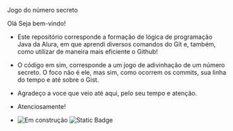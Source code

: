 Jogo do número secreto

Olá
Seja bem-vindo!

* Este repositório corresponde a formação de lógica de programação Java da Alura, em que aprendi diversos comandos do Git e, também, como utilizar de maneira mais eficiente o Github!

* O código em sim, corresponde a um jogo de adivinhação de um número secreto. O foco não é ele, mas sim, como ocorrem os commits, sua linha do tempo e até sobre o Gist.

* Agradeço a voce que veio até aqui, pelo seu tempo e atenção.

* Atenciosamente!

* ![Em construção](https://img.shields.io/badge/status-em%20construção-yellow)
![Static Badge](https://img.shields.io/badge/github-black)
